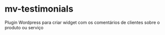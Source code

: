 # mv-testimonials
Plugin Wordpress para criar widget com os comentários de clientes sobre o produto ou serviço
